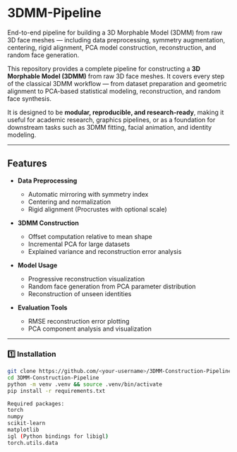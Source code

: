 # 3DMM-Pipeline
End-to-end pipeline for building a 3D Morphable Model (3DMM) from raw 3D face meshes — including data preprocessing, symmetry augmentation, centering, rigid alignment, PCA model construction, reconstruction, and random face generation.

This repository provides a complete pipeline for constructing a **3D Morphable Model (3DMM)** from raw 3D face meshes. It covers every step of the classical 3DMM workflow — from dataset preparation and geometric alignment to PCA-based statistical modeling, reconstruction, and random face synthesis.  

It is designed to be **modular, reproducible, and research-ready**, making it useful for academic research, graphics pipelines, or as a foundation for downstream tasks such as 3DMM fitting, facial animation, and identity modeling.

---

## Features

- **Data Preprocessing**
  - Automatic mirroring with symmetry index
  - Centering and normalization
  - Rigid alignment (Procrustes with optional scale)

- **3DMM Construction**
  - Offset computation relative to mean shape
  - Incremental PCA for large datasets
  - Explained variance and reconstruction error analysis

- **Model Usage**
  - Progressive reconstruction visualization
  - Random face generation from PCA parameter distribution
  - Reconstruction of unseen identities

- **Evaluation Tools**
  - RMSE reconstruction error plotting
  - PCA component analysis and visualization

---

### 1️⃣ Installation

```bash
git clone https://github.com/<your-username>/3DMM-Construction-Pipeline.git
cd 3DMM-Construction-Pipeline
python -m venv .venv && source .venv/bin/activate
pip install -r requirements.txt

Required packages:
torch
numpy
scikit-learn
matplotlib
igl (Python bindings for libigl)
torch.utils.data


